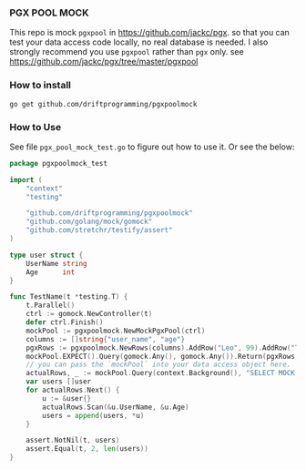 ### PGX POOL MOCK

This repo is mock `pgxpool` in https://github.com/jackc/pgx. so that you can test your data access code locally, no real database is needed.
I also strongly recommend you use `pgxpool` rather than `pgx` only. see https://github.com/jackc/pgx/tree/master/pgxpool

### How to install

```
go get github.com/driftprogramming/pgxpoolmock
```

### How to Use

See file `pgx_pool_mock_test.go` to figure out how to use it. Or see the below:
```go
package pgxpoolmock_test

import (
	"context"
	"testing"

	"github.com/driftprogramming/pgxpoolmock"
	"github.com/golang/mock/gomock"
	"github.com/stretchr/testify/assert"
)

type user struct {
	UserName string
	Age      int
}

func TestName(t *testing.T) {
	t.Parallel()
	ctrl := gomock.NewController(t)
	defer ctrl.Finish()
	mockPool := pgxpoolmock.NewMockPgxPool(ctrl)
	columns := []string{"user_name", "age"}
	pgxRows := pgxpoolmock.NewRows(columns).AddRow("Leo", 99).AddRow("Tom", 100).ToPgxRows()
	mockPool.EXPECT().Query(gomock.Any(), gomock.Any()).Return(pgxRows, nil)
	// you can pass the `mockPool` into your data access object here.
	actualRows, _ := mockPool.Query(context.Background(), "SELECT MOCK SQL")
	var users []user
	for actualRows.Next() {
		u := &user{}
		actualRows.Scan(&u.UserName, &u.Age)
		users = append(users, *u)
	}

	assert.NotNil(t, users)
	assert.Equal(t, 2, len(users))
}

```
